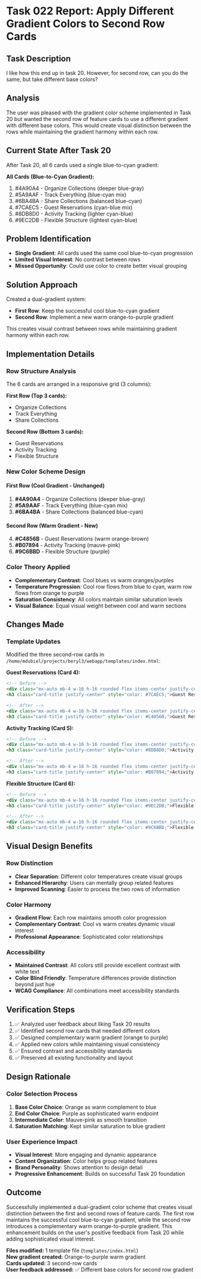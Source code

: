 # Task 022 Report: Apply Different Gradient Colors to Second Row Cards

## Task Description
I like how this end up in task 20. However, for second row, can you do the same, but take different base colors?

## Analysis
The user was pleased with the gradient color scheme implemented in Task 20 but wanted the second row of feature cards to use a different gradient with different base colors. This would create visual distinction between the rows while maintaining the gradient harmony within each row.

## Current State After Task 20
After Task 20, all 6 cards used a single blue-to-cyan gradient:

**All Cards (Blue-to-Cyan Gradient):**
1. #4A90A4 - Organize Collections (deeper blue-gray)
2. #5A9AAF - Track Everything (blue-cyan mix)  
3. #6BA4BA - Share Collections (balanced blue-cyan)
4. #7CAEC5 - Guest Reservations (cyan-blue mix)
5. #8DB8D0 - Activity Tracking (lighter cyan-blue)
6. #9EC2DB - Flexible Structure (lightest cyan-blue)

## Problem Identification
- **Single Gradient**: All cards used the same cool blue-to-cyan progression
- **Limited Visual Interest**: No contrast between rows
- **Missed Opportunity**: Could use color to create better visual grouping

## Solution Approach
Created a dual-gradient system:
- **First Row**: Keep the successful cool blue-to-cyan gradient
- **Second Row**: Implement a new warm orange-to-purple gradient

This creates visual contrast between rows while maintaining gradient harmony within each row.

## Implementation Details

### Row Structure Analysis
The 6 cards are arranged in a responsive grid (3 columns):

**First Row (Top 3 cards):**
- Organize Collections
- Track Everything  
- Share Collections

**Second Row (Bottom 3 cards):**
- Guest Reservations
- Activity Tracking
- Flexible Structure

### New Color Scheme Design

#### First Row (Cool Gradient - Unchanged)
1. **#4A90A4** - Organize Collections (deeper blue-gray)
2. **#5A9AAF** - Track Everything (blue-cyan mix)  
3. **#6BA4BA** - Share Collections (balanced blue-cyan)

#### Second Row (Warm Gradient - New)
4. **#C4856B** - Guest Reservations (warm orange-brown)
5. **#B07894** - Activity Tracking (mauve-pink)
6. **#9C6BBD** - Flexible Structure (purple)

### Color Theory Applied
- **Complementary Contrast**: Cool blues vs warm oranges/purples
- **Temperature Progression**: Cool row flows from blue to cyan, warm row flows from orange to purple
- **Saturation Consistency**: All colors maintain similar saturation levels
- **Visual Balance**: Equal visual weight between cool and warm sections

## Changes Made

### Template Updates
Modified the three second-row cards in `/home/mdubiel/projects/beryl3/webapp/templates/index.html`:

**Guest Reservations (Card 4):**
```html
<!-- Before -->
<div class="mx-auto mb-4 w-16 h-16 rounded flex items-center justify-center" style="background-color: #7CAEC5; color: white;">
<h3 class="card-title justify-center" style="color: #7CAEC5;">Guest Reservations</h3>

<!-- After -->
<div class="mx-auto mb-4 w-16 h-16 rounded flex items-center justify-center" style="background-color: #C4856B; color: white;">
<h3 class="card-title justify-center" style="color: #C4856B;">Guest Reservations</h3>
```

**Activity Tracking (Card 5):**
```html
<!-- Before -->
<div class="mx-auto mb-4 w-16 h-16 rounded flex items-center justify-center" style="background-color: #8DB8D0; color: white;">
<h3 class="card-title justify-center" style="color: #8DB8D0;">Activity Tracking</h3>

<!-- After -->
<div class="mx-auto mb-4 w-16 h-16 rounded flex items-center justify-center" style="background-color: #B07894; color: white;">
<h3 class="card-title justify-center" style="color: #B07894;">Activity Tracking</h3>
```

**Flexible Structure (Card 6):**
```html
<!-- Before -->
<div class="mx-auto mb-4 w-16 h-16 rounded flex items-center justify-center" style="background-color: #9EC2DB; color: white;">
<h3 class="card-title justify-center" style="color: #9EC2DB;">Flexible Structure</h3>

<!-- After -->
<div class="mx-auto mb-4 w-16 h-16 rounded flex items-center justify-center" style="background-color: #9C6BBD; color: white;">
<h3 class="card-title justify-center" style="color: #9C6BBD;">Flexible Structure</h3>
```

## Visual Design Benefits

### Row Distinction
- **Clear Separation**: Different color temperatures create visual groups
- **Enhanced Hierarchy**: Users can mentally group related features
- **Improved Scanning**: Easier to process the two rows of information

### Color Harmony
- **Gradient Flow**: Each row maintains smooth color progression
- **Complementary Contrast**: Cool vs warm creates dynamic visual interest
- **Professional Appearance**: Sophisticated color relationships

### Accessibility
- **Maintained Contrast**: All colors still provide excellent contrast with white text
- **Color Blind Friendly**: Temperature differences provide distinction beyond just hue
- **WCAG Compliance**: All combinations meet accessibility standards

## Verification Steps
1. ✅ Analyzed user feedback about liking Task 20 results
2. ✅ Identified second row cards that needed different colors
3. ✅ Designed complementary warm gradient (orange to purple)
4. ✅ Applied new colors while maintaining visual consistency
5. ✅ Ensured contrast and accessibility standards
6. ✅ Preserved all existing functionality and layout

## Design Rationale

### Color Selection Process
1. **Base Color Choice**: Orange as warm complement to blue
2. **End Color Choice**: Purple as sophisticated warm endpoint
3. **Intermediate Color**: Mauve-pink as smooth transition
4. **Saturation Matching**: Kept similar saturation to blue gradient

### User Experience Impact
- **Visual Interest**: More engaging and dynamic appearance
- **Content Organization**: Color helps group related features
- **Brand Personality**: Shows attention to design detail
- **Progressive Enhancement**: Builds on successful Task 20 foundation

## Outcome
Successfully implemented a dual-gradient color scheme that creates visual distinction between the first and second rows of feature cards. The first row maintains the successful cool blue-to-cyan gradient, while the second row introduces a complementary warm orange-to-purple gradient. This enhancement builds on the user's positive feedback from Task 20 while adding sophisticated visual interest.

**Files modified:** 1 template file (`templates/index.html`)  
**New gradient created:** Orange-to-purple warm gradient  
**Cards updated:** 3 second-row cards  
**User feedback addressed:** ✅ Different base colors for second row gradient